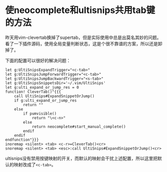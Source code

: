 # 使neocomplete和ultisnips共用tab键的方法


昨天用vim-clevertab换掉了supertab，但是实际使用中总是出莫名其妙的问题。看了一下插件源码，使用全局变量判断状态，这是个很不靠谱的方案，所以还是卸掉了。

下面的配置可以很好的解决问题：

```vim
let g:UltiSnipsExpandTrigger="<c-tab>"
let g:UltiSnipsJumpForwardTrigger="<c-tab>"
let g:UltiSnipsJumpBackwardTrigger="<s-tab>"
let g:UltiSnipsSnippetsDir='~/.vim/UltiSnips'
let g:ulti_expand_or_jump_res = 0
function! CleverTab()"{{{
    call UltiSnips#ExpandSnippetOrJump()
    if g:ulti_expand_or_jump_res
        return ""
    else
        if pumvisible()
            return "\<c-n>"
        else
            return neocomplete#start_manual_complete()
        endif
    endif
endfunction"}}}
inoremap <silent> <tab> <c-r>=CleverTab()<cr>
snoremap <silent> <tab> <esc>:call UltiSnips#ExpandSnippetOrJump()<cr>
```

ultisnips没有禁用按键映射的开关，而默认的映射会干扰上述配置，所以这里把默认的映射改成了`<c-tab>`。


